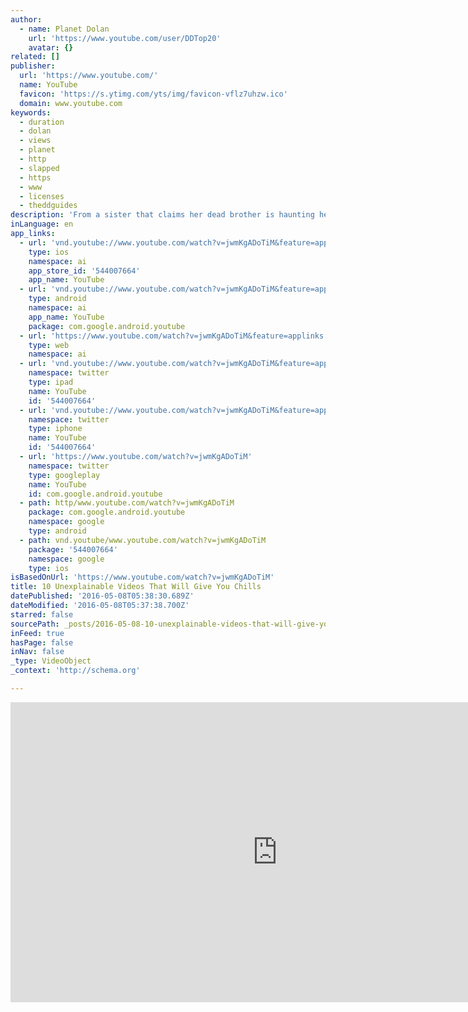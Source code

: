 ```yaml
---
author:
  - name: Planet Dolan
    url: 'https://www.youtube.com/user/DDTop20'
    avatar: {}
related: []
publisher:
  url: 'https://www.youtube.com/'
  name: YouTube
  favicon: 'https://s.ytimg.com/yts/img/favicon-vflz7uhzw.ico'
  domain: www.youtube.com
keywords:
  - duration
  - dolan
  - views
  - planet
  - http
  - slapped
  - https
  - www
  - licenses
  - theddguides
description: 'From a sister that claims her dead brother is haunting her to footage of a monster caught in a sewer, we countdown 10 paranormal clips that will give you chills Slapped Ham video link: https://youtu.be/Rn6iDBGv3uY Slapped Ham channel link: https://www.youtube.com/SlappedHamTV Website: http://www.planetdolan.com/ Twitter: https://twitter.com/TheDDGuides Gaming Channel: http://www.youtube.com/TheDDGuides Gaming Livestream: http://www.twitch.tv/dangerdolan Animation channel: https://www.youtube.com/c/superplanetdolan Come work for PLANET DOLAN!'
inLanguage: en
app_links:
  - url: 'vnd.youtube://www.youtube.com/watch?v=jwmKgADoTiM&feature=applinks'
    type: ios
    namespace: ai
    app_store_id: '544007664'
    app_name: YouTube
  - url: 'vnd.youtube://www.youtube.com/watch?v=jwmKgADoTiM&feature=applinks'
    type: android
    namespace: ai
    app_name: YouTube
    package: com.google.android.youtube
  - url: 'https://www.youtube.com/watch?v=jwmKgADoTiM&feature=applinks'
    type: web
    namespace: ai
  - url: 'vnd.youtube://www.youtube.com/watch?v=jwmKgADoTiM&feature=applinks'
    namespace: twitter
    type: ipad
    name: YouTube
    id: '544007664'
  - url: 'vnd.youtube://www.youtube.com/watch?v=jwmKgADoTiM&feature=applinks'
    namespace: twitter
    type: iphone
    name: YouTube
    id: '544007664'
  - url: 'https://www.youtube.com/watch?v=jwmKgADoTiM'
    namespace: twitter
    type: googleplay
    name: YouTube
    id: com.google.android.youtube
  - path: http/www.youtube.com/watch?v=jwmKgADoTiM
    package: com.google.android.youtube
    namespace: google
    type: android
  - path: vnd.youtube/www.youtube.com/watch?v=jwmKgADoTiM
    package: '544007664'
    namespace: google
    type: ios
isBasedOnUrl: 'https://www.youtube.com/watch?v=jwmKgADoTiM'
title: 10 Unexplainable Videos That Will Give You Chills
datePublished: '2016-05-08T05:38:30.689Z'
dateModified: '2016-05-08T05:37:38.700Z'
starred: false
sourcePath: _posts/2016-05-08-10-unexplainable-videos-that-will-give-you-chills.md
inFeed: true
hasPage: false
inNav: false
_type: VideoObject
_context: 'http://schema.org'

---
```

<iframe src="https://cdn.embedly.com/widgets/media.html?src=https%3A%2F%2Fwww.youtube.com%2Fembed%2FjwmKgADoTiM%3Ffeature%3Doembed&amp;url=https%3A%2F%2Fwww.youtube.com%2Fwatch%3Fv%3DjwmKgADoTiM&amp;image=https%3A%2F%2Fi.ytimg.com%2Fvi%2FjwmKgADoTiM%2Fhqdefault.jpg&amp;key=b7d04c9b404c499eba89ee7072e1c4f7&amp;type=text%2Fhtml&amp;schema=youtube" width="854" height="480" scrolling="no" frameborder="0" allowfullscreen="" style=""></iframe>